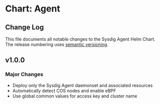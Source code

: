 # Chart: Agent

## Change Log

This file documents all notable changes to the Sysdig Agent Helm Chart. The release numbering uses [semantic versioning](http://semver.org).

## v1.0.0

### Major Changes

* Deploy only the Sysdig Agent daemonset and associated resources
* Automatically detect COS nodes and enable eBPF
* Use global common values for access key and cluster name
